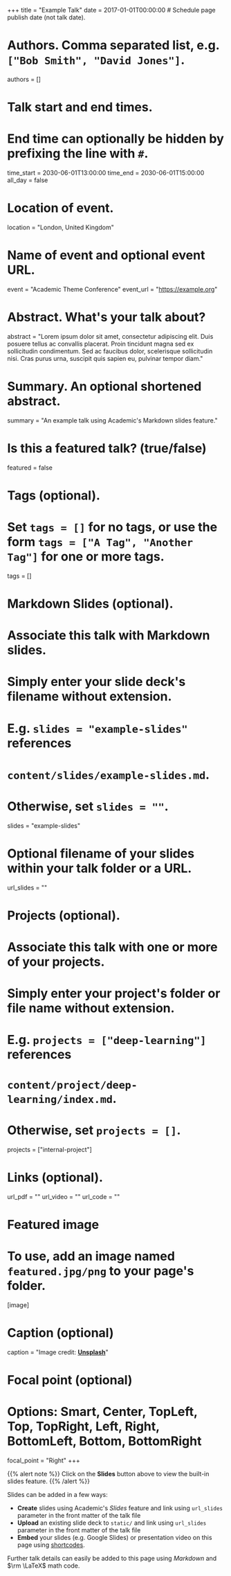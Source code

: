 +++
title = "Example Talk"
date = 2017-01-01T00:00:00  # Schedule page publish date (not talk date).

# Authors. Comma separated list, e.g. `["Bob Smith", "David Jones"]`.
authors = []

# Talk start and end times.
#   End time can optionally be hidden by prefixing the line with `#`.
time_start = 2030-06-01T13:00:00
time_end = 2030-06-01T15:00:00
all_day = false

# Location of event.
location = "London, United Kingdom"

# Name of event and optional event URL.
event = "Academic Theme Conference"
event_url = "https://example.org"

# Abstract. What's your talk about?
abstract = "Lorem ipsum dolor sit amet, consectetur adipiscing elit. Duis posuere tellus ac convallis placerat. Proin tincidunt magna sed ex sollicitudin condimentum. Sed ac faucibus dolor, scelerisque sollicitudin nisi. Cras purus urna, suscipit quis sapien eu, pulvinar tempor diam."

# Summary. An optional shortened abstract.
summary = "An example talk using Academic's Markdown slides feature."

# Is this a featured talk? (true/false)
featured = false

# Tags (optional).
#   Set `tags = []` for no tags, or use the form `tags = ["A Tag", "Another Tag"]` for one or more tags.
tags = []

# Markdown Slides (optional).
#   Associate this talk with Markdown slides.
#   Simply enter your slide deck's filename without extension.
#   E.g. `slides = "example-slides"` references 
#   `content/slides/example-slides.md`.
#   Otherwise, set `slides = ""`.
slides = "example-slides"

# Optional filename of your slides within your talk folder or a URL.
url_slides = ""

# Projects (optional).
#   Associate this talk with one or more of your projects.
#   Simply enter your project's folder or file name without extension.
#   E.g. `projects = ["deep-learning"]` references 
#   `content/project/deep-learning/index.md`.
#   Otherwise, set `projects = []`.
projects = ["internal-project"]

# Links (optional).
url_pdf = ""
url_video = ""
url_code = ""

# Featured image
# To use, add an image named `featured.jpg/png` to your page's folder. 
[image]
  # Caption (optional)
  caption = "Image credit: [**Unsplash**](https://unsplash.com/photos/bzdhc5b3Bxs)"

  # Focal point (optional)
  # Options: Smart, Center, TopLeft, Top, TopRight, Left, Right, BottomLeft, Bottom, BottomRight
  focal_point = "Right"
+++

{{% alert note %}}
Click on the **Slides** button above to view the built-in slides feature.
{{% /alert %}}

Slides can be added in a few ways:

- **Create** slides using Academic's *Slides* feature and link using `url_slides` parameter in the front matter of the talk file
- **Upload** an existing slide deck to `static/` and link using `url_slides` parameter in the front matter of the talk file
- **Embed** your slides (e.g. Google Slides) or presentation video on this page using [shortcodes](https://sourcethemes.com/academic/docs/writing-markdown-latex/).

Further talk details can easily be added to this page using *Markdown* and $\rm \LaTeX$ math code.
